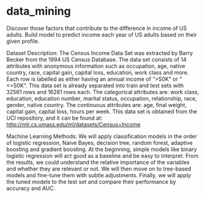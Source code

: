 # data_mining
Discover those factors that contribute to the difference in income of US adults. Build model to predict income each year of US adults based on their given profile. 

Dataset Description:
The Census Income Data Set was extracted by Barry Becker from the 1994 US Census Database. The data set consists of 14 attributes with anonymous information such as occupation, age, native country, race, capital gain, capital loss, education, work class and more. Each row is labelled as either having an annual income of  ">50K" or "<=50K". This data set is already separated into train and test sets with 32561 rows and 16281 rows each.
The categorical attributes are: work class, education, education number, marital status, occupation, relationship, race, gender, native country. The continuous attributes are: age, final weight, capital gain, capital loss, hours per week. This data set is obtained from the UCI repository, and it can be found at: http://mlr.cs.umass.edu/ml/datasets/Census+Income

Machine Learning Methods:
We will apply classification models in the order of logistic regression, Naive Bayes, decision tree, random forest, adaptive boosting and gradient boosting. At the beginning, simple models like binary logistic regression will act good as a baseline and be easy to interpret. From the results, we could understand the relative importance of the variables and whether they are relevant or not. We will then move on to tree-based models and fine-tune them with subtle adjustments. Finally, we will apply the tuned models to the test set and compare their performance by accuracy and AUC.

